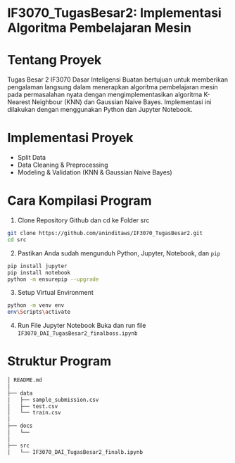 # IF3070_TugasBesar2: Implementasi Algoritma Pembelajaran Mesin

# Tentang Proyek
Tugas Besar 2 IF3070 Dasar Inteligensi Buatan bertujuan untuk memberikan pengalaman langsung dalam menerapkan algoritma pembelajaran mesin pada permasalahan nyata dengan mengimplementasikan algoritma K-Nearest Neighbour (KNN) dan Gaussian Naive Bayes. Implementasi ini dilakukan dengan menggunakan Python dan Jupyter Notebook.

# Implementasi Proyek
- Split Data
- Data Cleaning & Preprocessing
- Modeling & Validation (KNN & Gaussian Naive Bayes)

# Cara Kompilasi Program
1. Clone Repository Github dan cd ke Folder src
```bash
git clone https://github.com/aninditaws/IF3070_TugasBesar2.git
cd src
```
2. Pastikan Anda sudah mengunduh Python, Jupyter, Notebook, dan `pip`
```bash
pip install jupyter
pip install notebook
python -m ensurepip --upgrade
```
3. Setup Virtual Environment
```bash
python -m venv env
env\Scripts\activate
```
4. Run File Jupyter Notebook
Buka dan run file `IF3070_DAI_TugasBesar2_finalboss.ipynb`

# Struktur Program
```bash
│ README.md
│
├── data
│   ├── sample_submission.csv   
│   ├── test.csv               
│   └── train.csv              
│
├── docs
│   └── 
│
├── src
│   └── IF3070_DAI_TugasBesar2_finalb.ipynb   


